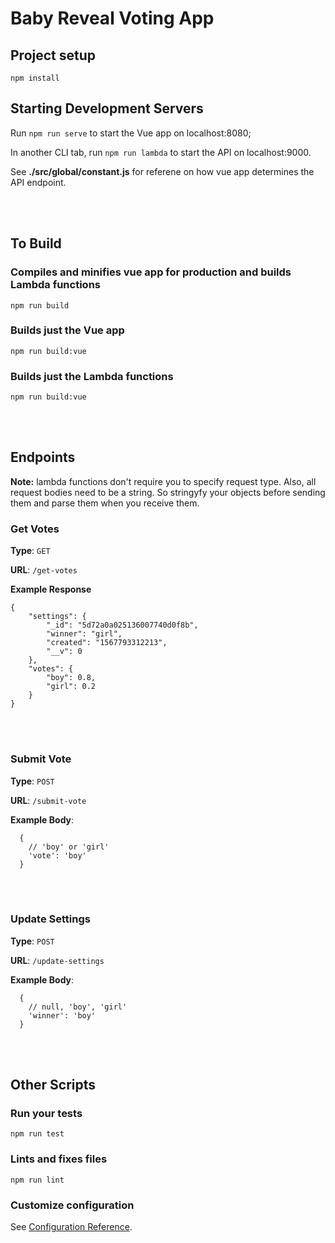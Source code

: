 # Baby Reveal Voting App

## Project setup
```
npm install
```
## Starting Development Servers
Run ```npm run serve``` to start the Vue app on localhost:8080;

In another CLI tab, run ```npm run lambda``` to start the API on localhost:9000.

See **./src/global/constant.js** for referene on how vue app determines the API endpoint. 


<br/>
<br/>


## To Build
### Compiles and minifies vue app for production and builds Lambda functions
```
npm run build
```
### Builds just the Vue app
```
npm run build:vue
```
### Builds just the Lambda functions
```
npm run build:vue
```


<br/>
<br/>

## Endpoints
**Note:** lambda functions don't require you to specify request type. Also, all request bodies need to be a string. So stringyfy your objects before sending them and parse them when you receive them.  


### Get Votes

**Type**: `GET`

**URL**: ```/get-votes```

**Example Response**
```
{
    "settings": {
        "_id": "5d72a0a025136007740d0f8b",
        "winner": "girl",
        "created": "1567793312213",
        "__v": 0
    },
    "votes": {
        "boy": 0.8,
        "girl": 0.2
    }
}
```

<br/>
<br/>

### Submit Vote

**Type**: `POST`

**URL**: ```/submit-vote```

**Example Body**:
```
  {
    // 'boy' or 'girl'
    'vote': 'boy'
  }
```

<br/>
<br/>

### Update Settings

**Type**: `POST`

**URL**: ```/update-settings```

**Example Body**:
```
  {
    // null, 'boy', 'girl'
    'winner': 'boy'
  }
```

<br/>
<br/>

## Other Scripts
### Run your tests
```
npm run test
```

### Lints and fixes files
```
npm run lint
```

### Customize configuration
See [Configuration Reference](https://cli.vuejs.org/config/).
